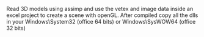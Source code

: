Read 3D models using assimp and use the vetex and image data inside an excel project to create a scene with openGL.
After compiled copy all the dlls in your Windows\System32 (office 64 bits) or Windows\SysWOW64 (office 32 bits)
